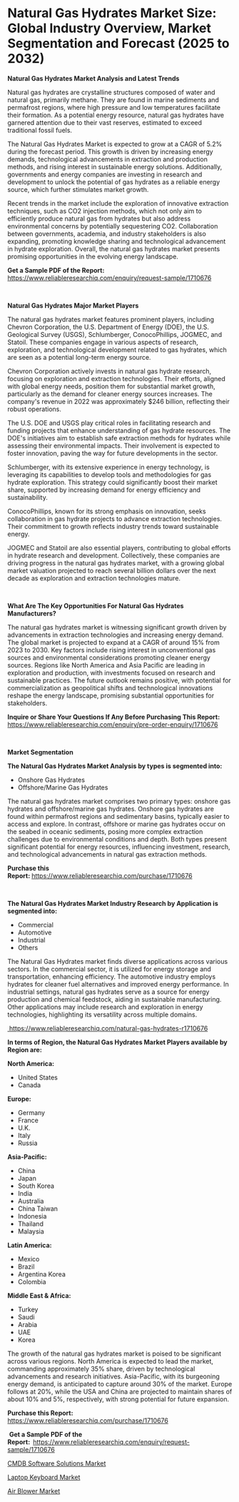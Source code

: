 <p><h1>Natural Gas Hydrates Market Size: Global Industry Overview, Market Segmentation and Forecast (2025 to 2032)</h1></p><p><strong>Natural Gas Hydrates Market Analysis and Latest Trends</strong></p>
<p><p>Natural gas hydrates are crystalline structures composed of water and natural gas, primarily methane. They are found in marine sediments and permafrost regions, where high pressure and low temperatures facilitate their formation. As a potential energy resource, natural gas hydrates have garnered attention due to their vast reserves, estimated to exceed traditional fossil fuels.</p><p>The Natural Gas Hydrates Market is expected to grow at a CAGR of 5.2% during the forecast period. This growth is driven by increasing energy demands, technological advancements in extraction and production methods, and rising interest in sustainable energy solutions. Additionally, governments and energy companies are investing in research and development to unlock the potential of gas hydrates as a reliable energy source, which further stimulates market growth.</p><p>Recent trends in the market include the exploration of innovative extraction techniques, such as CO2 injection methods, which not only aim to efficiently produce natural gas from hydrates but also address environmental concerns by potentially sequestering CO2. Collaboration between governments, academia, and industry stakeholders is also expanding, promoting knowledge sharing and technological advancement in hydrate exploration. Overall, the natural gas hydrates market presents promising opportunities in the evolving energy landscape.</p></p>
<p><strong>Get a Sample PDF of the Report:&nbsp;</strong> <a href="https://www.reliableresearchiq.com/enquiry/request-sample/1710676?utm_campaign=904&utm_medium=2&utm_source=Github&utm_content=ia&utm_term=10012025&utm_id=natural-gas-hydrates">https://www.reliableresearchiq.com/enquiry/request-sample/1710676</a></p>
<p>&nbsp;</p>
<p><strong>Natural Gas Hydrates Major Market Players</strong></p>
<p><p>The natural gas hydrates market features prominent players, including Chevron Corporation, the U.S. Department of Energy (DOE), the U.S. Geological Survey (USGS), Schlumberger, ConocoPhillips, JOGMEC, and Statoil. These companies engage in various aspects of research, exploration, and technological development related to gas hydrates, which are seen as a potential long-term energy source.</p><p>Chevron Corporation actively invests in natural gas hydrate research, focusing on exploration and extraction technologies. Their efforts, aligned with global energy needs, position them for substantial market growth, particularly as the demand for cleaner energy sources increases. The company's revenue in 2022 was approximately $246 billion, reflecting their robust operations.</p><p>The U.S. DOE and USGS play critical roles in facilitating research and funding projects that enhance understanding of gas hydrate resources. The DOE's initiatives aim to establish safe extraction methods for hydrates while assessing their environmental impacts. Their involvement is expected to foster innovation, paving the way for future developments in the sector.</p><p>Schlumberger, with its extensive experience in energy technology, is leveraging its capabilities to develop tools and methodologies for gas hydrate exploration. This strategy could significantly boost their market share, supported by increasing demand for energy efficiency and sustainability.</p><p>ConocoPhillips, known for its strong emphasis on innovation, seeks collaboration in gas hydrate projects to advance extraction technologies. Their commitment to growth reflects industry trends toward sustainable energy. </p><p>JOGMEC and Statoil are also essential players, contributing to global efforts in hydrate research and development. Collectively, these companies are driving progress in the natural gas hydrates market, with a growing global market valuation projected to reach several billion dollars over the next decade as exploration and extraction technologies mature.</p></p>
<p>&nbsp;</p>
<p><strong>What Are The Key Opportunities For Natural Gas Hydrates Manufacturers?</strong></p>
<p><p>The natural gas hydrates market is witnessing significant growth driven by advancements in extraction technologies and increasing energy demand. The global market is projected to expand at a CAGR of around 15% from 2023 to 2030. Key factors include rising interest in unconventional gas sources and environmental considerations promoting cleaner energy sources. Regions like North America and Asia Pacific are leading in exploration and production, with investments focused on research and sustainable practices. The future outlook remains positive, with potential for commercialization as geopolitical shifts and technological innovations reshape the energy landscape, promising substantial opportunities for stakeholders.</p></p>
<p><strong>Inquire or Share Your Questions If Any Before Purchasing This Report:</strong> <a href="https://www.reliableresearchiq.com/enquiry/pre-order-enquiry/1710676?utm_campaign=904&utm_medium=2&utm_source=Github&utm_content=ia&utm_term=10012025&utm_id=natural-gas-hydrates">https://www.reliableresearchiq.com/enquiry/pre-order-enquiry/1710676</a></p>
<p>&nbsp;</p>
<p><strong>Market Segmentation</strong></p>
<p><strong>The Natural Gas Hydrates Market Analysis by types is segmented into:</strong></p>
<p><ul><li>Onshore Gas Hydrates</li><li>Offshore/Marine Gas Hydrates</li></ul></p>
<p><p>The natural gas hydrates market comprises two primary types: onshore gas hydrates and offshore/marine gas hydrates. Onshore gas hydrates are found within permafrost regions and sedimentary basins, typically easier to access and explore. In contrast, offshore or marine gas hydrates occur on the seabed in oceanic sediments, posing more complex extraction challenges due to environmental conditions and depth. Both types present significant potential for energy resources, influencing investment, research, and technological advancements in natural gas extraction methods.</p></p>
<p><strong>Purchase this Report:&nbsp;</strong><a href="https://www.reliableresearchiq.com/purchase/1710676?utm_campaign=904&utm_medium=2&utm_source=Github&utm_content=ia&utm_term=10012025&utm_id=natural-gas-hydrates">https://www.reliableresearchiq.com/purchase/1710676</a></p>
<p>&nbsp;</p>
<p><strong>The Natural Gas Hydrates Market Industry Research by Application is segmented into:</strong></p>
<p><ul><li>Commercial</li><li>Automotive</li><li>Industrial</li><li>Others</li></ul></p>
<p><p>The Natural Gas Hydrates market finds diverse applications across various sectors. In the commercial sector, it is utilized for energy storage and transportation, enhancing efficiency. The automotive industry employs hydrates for cleaner fuel alternatives and improved energy performance. In industrial settings, natural gas hydrates serve as a source for energy production and chemical feedstock, aiding in sustainable manufacturing. Other applications may include research and exploration in energy technologies, highlighting its versatility across multiple domains.</p></p>
<p><a href="https://www.reliableresearchiq.com/natural-gas-hydrates-r1710676?utm_campaign=904&utm_medium=2&utm_source=Github&utm_content=ia&utm_term=10012025&utm_id=natural-gas-hydrates">&nbsp;https://www.reliableresearchiq.com/natural-gas-hydrates-r1710676</a></p>
<p><strong>In terms of Region, the Natural Gas Hydrates Market Players available by Region are:</strong></p>
<p>
    <p> <strong> North America: </strong>
        <ul>
            <li>United States</li>
            <li>Canada</li>
        </ul>
        </p> 
    <p> <strong> Europe: </strong>
        <ul>
            <li>Germany</li>
            <li>France</li>
            <li>U.K.</li>
            <li>Italy</li>
            <li>Russia</li>
        </ul>
        </p> 
    <p> <strong> Asia-Pacific: </strong>
        <ul>
            <li>China</li>
            <li>Japan</li>
            <li>South Korea</li>
            <li>India</li>
            <li>Australia</li>
            <li>China Taiwan</li>
            <li>Indonesia</li>
            <li>Thailand</li>
            <li>Malaysia</li>
        </ul>
        </p> 
    <p> <strong> Latin America: </strong>
        <ul>
            <li>Mexico</li>
            <li>Brazil</li>
            <li>Argentina Korea</li>
            <li>Colombia</li>
        </ul>
        </p> 
    <p> <strong> Middle East & Africa: </strong>
        <ul>
            <li>Turkey</li>
            <li>Saudi</li>
            <li>Arabia</li>
            <li>UAE</li>
            <li>Korea</li>
        </ul>
    </p>
    </p>
<p><p>The growth of the natural gas hydrates market is poised to be significant across various regions. North America is expected to lead the market, commanding approximately 35% share, driven by technological advancements and research initiatives. Asia-Pacific, with its burgeoning energy demand, is anticipated to capture around 30% of the market. Europe follows at 20%, while the USA and China are projected to maintain shares of about 10% and 5%, respectively, with strong potential for future expansion.</p></p>
<p><strong>Purchase this Report: </strong><a href="https://www.reliableresearchiq.com/purchase/1710676?utm_campaign=904&utm_medium=2&utm_source=Github&utm_content=ia&utm_term=10012025&utm_id=natural-gas-hydrates">https://www.reliableresearchiq.com/purchase/1710676</a></p>
<p>&nbsp;<strong>Get a Sample PDF of the Report:&nbsp;&nbsp;</strong><a href="https://www.reliableresearchiq.com/enquiry/request-sample/1710676?utm_campaign=904&utm_medium=2&utm_source=Github&utm_content=ia&utm_term=10012025&utm_id=natural-gas-hydrates">https://www.reliableresearchiq.com/enquiry/request-sample/1710676</a></p>
<p><strong></strong></p>
<p><p><a href="https://github.com/rosalinebhakta48/Market-Research-Report-List-1/blob/main/cmdb-software-solutions-market.md?utm_campaign=904&utm_medium=2&utm_source=Github&utm_content=ia&utm_term=10012025&utm_id=natural-gas-hydrates">CMDB Software Solutions Market</a></p><p><a href="https://github.com/nathaliehurles7142/Market-Research-Report-List-1/blob/main/laptop-keyboard-market.md?utm_campaign=904&utm_medium=2&utm_source=Github&utm_content=ia&utm_term=10012025&utm_id=natural-gas-hydrates">Laptop Keyboard Market</a></p><p><a href="https://github.com/chongseney974/Market-Research-Report-List-1/blob/main/air-blower-market.md?utm_campaign=904&utm_medium=2&utm_source=Github&utm_content=ia&utm_term=10012025&utm_id=natural-gas-hydrates">Air Blower Market</a></p></p>